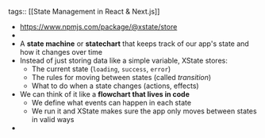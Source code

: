 tags:: [[State Management in React & Next.js]]

- https://www.npmjs.com/package/@xstate/store
-
- A **state machine** or **statechart** that keeps track of our app's state and how it changes over time
- Instead of just storing data like a simple variable, XState stores:
	- The current state (`loading`, `success`, `error`)
	- The rules for moving between states (called *transition*)
	- What to do when a state changes (actions, effects)
- We can think of it like a **flowchart that lives in code**
	- We define what events can happen in each state
	- We run it and XState makes sure the app only moves between states in valid ways
-